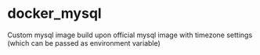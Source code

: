 # docker_mysql
Custom mysql image build upon official mysql image with timezone settings (which can be passed as environment variable)
